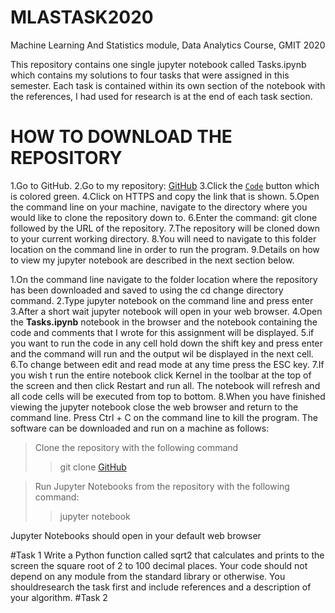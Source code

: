 # MLASTASK2020
Machine Learning And Statistics module, Data Analytics Course, GMIT 2020



This repository contains one single jupyter notebook called Tasks.ipynb which contains my solutions to four tasks that were assigned in this semester. Each task is contained within its own section of the notebook with the references, I had used for research is at the end of each task section.
# HOW TO DOWNLOAD THE REPOSITORY
1.Go to GitHub.
2.Go to my repository: [GitHub](https://github.com/geetharamson/MLASTASK2020.git)
3.Click the [`Code`](#code) button which is colored green.
4.Click on HTTPS and copy the link that is shown.
5.Open the command line on your machine, navigate to the directory where you would like to clone the repository down to.
6.Enter the command: git clone followed by the URL of the repository.
7.The repository will be cloned down to your current working directory.
8.You will need to navigate to this folder location on the command line in order to run the program.
9.Details on how to view my jupyter notebook are described in the next section below.

1.On the command line navigate to the folder location where the repository has been downloaded and saved to using the cd change directory command.
2.Type jupyter notebook on the command line and press enter
3.After a short wait jupyter notebook will open in your web browser.
4.Open the **Tasks.ipynb** notebook in the browser and the notebook containing the code and comments that I wrote for this assignment will be displayed.
5.if you want to run the code in any cell hold down the shift key and press enter and the command will run and the output wil be displayed in the next cell.
6.To change between edit and read mode at any time press the ESC key.
7.If you wish t run the entire notebook click Kernel in the toolbar at the top of the screen and then click Restart and run all. The notebook will refresh and all code cells will be executed from top to bottom.
8.When you have finished viewing the jupyter notebook close the web browser and return to the command line. Press Ctrl + C on the command line to kill the program.
The software can be downloaded and run on a machine as follows:

>Clone the repository with the following command
>> git clone [GitHub](https://github.com/geetharamson/MLASTASK2020.git)

> Run Jupyter Notebooks from the repository with the following command:
>> jupyter notebook

Jupyter Notebooks should open in your default web browser

#Task 1
Write a Python function called sqrt2 that calculates and prints to the screen the square root of 2 to 100 decimal places. Your code should not depend on any module from the standard library or otherwise. You shouldresearch the task first and include references and a description of your algorithm.
#Task 2
